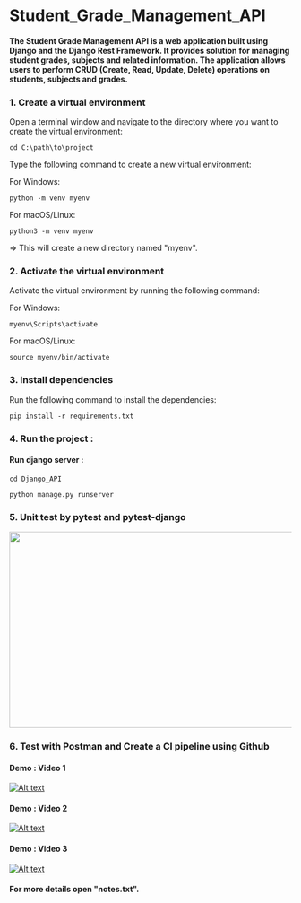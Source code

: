 # Student_Grade_Management_API

#### The Student Grade Management API is a web application built using Django and the Django Rest Framework. It provides solution for managing student grades, subjects and related information. The application allows users to perform CRUD (Create, Read, Update, Delete) operations on students, subjects and grades.

### 1. Create a virtual environment
Open a terminal window and navigate to the directory where you want to create the virtual environment:
```
cd C:\path\to\project
```
Type the following command to create a new virtual environment:

For Windows:
```
python -m venv myenv
```
For macOS/Linux:
```
python3 -m venv myenv
```
=> This will create a new directory named "myenv".

### 2. Activate the virtual environment

Activate the virtual environment by running the following command:

For Windows:
```
myenv\Scripts\activate
```
For macOS/Linux:
```
source myenv/bin/activate
```
### 3. Install dependencies

Run the following command to install the dependencies:
```
pip install -r requirements.txt
```
### 4. Run the project :

####  Run django server : 
```
cd Django_API
```
```
python manage.py runserver
```
### 5. Unit test by pytest and pytest-django 
<div align="center">
<img src="https://github.com/WiemFd/Student_Grade_Management_REST_API/assets/128514665/6057e453-0ba4-47c2-bd95-155989deb0d6.png" width="700" height="350">
</div>

### 6. Test with Postman and Create a CI pipeline using Github 

#### Demo : Video 1

[![Alt text](https://github.com/WiemFd/Student_Grade_Management_REST_API/assets/128514665/3cd3d03a-01cd-479e-a2fb-50f6ee57d868)](https://mega.nz/file/3UEEgAoI#2qilq0fVa7ZXLL2rY4w4AAl9nhaqRJCwwbZrU60NKOo)

#### Demo : Video 2

[![Alt text](https://github.com/WiemFd/Student_Grade_Management_REST_API/assets/128514665/75d712b6-ce60-422e-a709-e15fcbff7462)](https://mega.nz/file/nBUADDCB#gmwUsDWAjyvx5PBs3Na3Duusl3btCIdwV-QE6NJ9D3Q)

#### Demo : Video 3

[![Alt text](https://github.com/WiemFd/Student_Grade_Management_REST_API/assets/128514665/1f22aacd-dd2a-4674-902f-7e8b4d26a1f9)](https://mega.nz/file/Pd0gnRbY#1NFMi0uoFe3gzUH4E68pnmkQbk8SStxbORH6ZkwHSyg)

#### For more details open "notes.txt".


 







